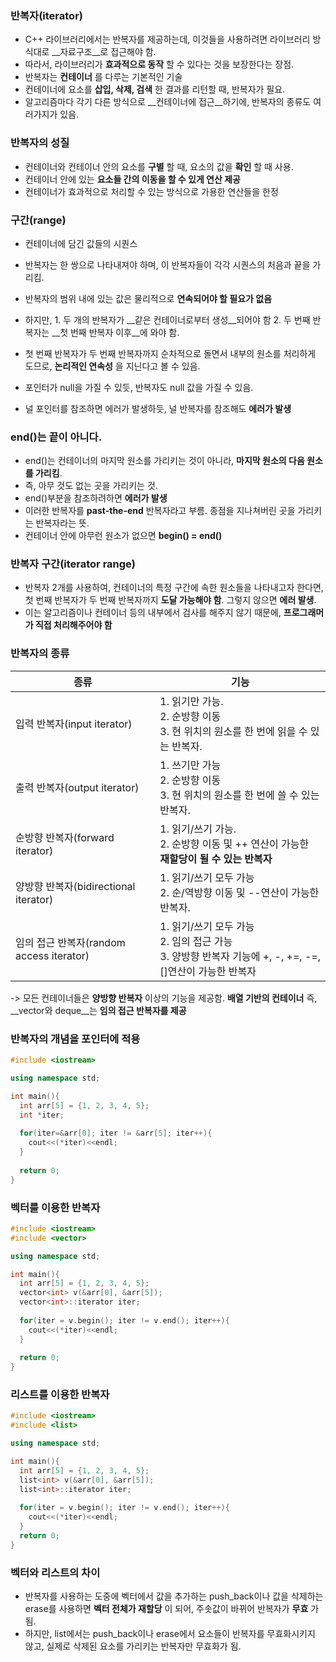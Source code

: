 ### 반복자(iterator)

- C++ 라이브러리에서는 반복자를 제공하는데, 이것들을 사용하려면 라이브러리 방식대로 __자료구조__로 접근해야 함.
- 따라서, 라이브러리가 __효과적으로 동작__ 할 수 있다는 것을 보장한다는 장점.
- 반복자는 __컨테이너__ 를 다루는 기본적인 기술
- 컨테이너에 요소를 __삽입, 삭제, 검색__ 한 결과를 리턴할 때, 반복자가 필요.
- 알고리즘마다 각기 다른 방식으로 __컨테이너에 접근__하기에, 반복자의 종류도 여러가지가 있음.



### 반복자의 성질

- 컨테이너와 컨테이너 안의 요소를 __구별__ 할 때, 요소의 값을 __확인__ 할 때 사용.
- 컨테이너 안에 있는 __요소들 간의 이동을 할 수 있게 연산 제공__
- 컨테이너가 효과적으로 처리할 수 있는 방식으로 가용한 연산들을 한정



### 구간(range)

- 컨테이너에 담긴 값들의 시퀀스
- 반복자는 한 쌍으로 나타내져야 하며, 이 반복자들이 각각 시퀀스의 처음과 끝을 가리킴.
- 반복자의 범위 내에 있는 값은 물리적으로 __연속되어야 할 필요가 없음__
- 하지만, 1. 두 개의 반복자가 __같은 컨테이너로부터 생성__되어야 함 2. 두 번째 반복자는 __첫 번째 반복자 이후__에 와야 함.

- 첫 번째 반복자가 두 번째 반복자까지 순차적으로 돌면서 내부의 원소를 처리하게 도므로, __논리적인 연속성__ 을 지닌다고 볼 수 있음.
- 포인터가 null을 가질 수 있듯, 반복자도 null 값을 가질 수 있음.
- 널 포인터를 참조하면 에러가 발생하듯, 널 반복자를 참조해도 __에러가 발생__



### end()는 끝이 아니다.

- end()는 컨테이너의 마지막 원소를 가리키는 것이 아니라, __마지막 원소의 다음 원소를 가리킴__.
- 즉, 아무 것도 없는 곳을 가리키는 것.
- end()부분을 참조하려하면 __에러가 발생__
- 이러한 반복자를 __past-the-end__ 반복자라고 부름. 종점을 지나쳐버린 곳을 가리키는 반복자라는 뜻.
- 컨테이너 안에 아무런 원소가 없으면 __begin() = end()__



### 반복자 구간(iterator range)

- 반복자 2개를 사용하여, 컨테이너의 특정 구간에 속한 원소들을 나타내고자 한다면, 첫 번째 반복자가 두 번째 반복자까지 __도달 가능해야 함__. 그렇지 않으면 __에러 발생__.
- 이는 알고리즘이나 컨테이너 등의 내부에서 검사를 해주지 않기 때문에, __프로그래머가 직접 처리해주어야 함__



### 반복자의 종류

| 종류                                     | 기능                                                         |
| ---------------------------------------- | ------------------------------------------------------------ |
| 입력 반복자(input iterator)              | 1. 읽기만 가능.<br />2. 순방향 이동<br />3. 현 위치의 원소를 한 번에 읽을 수 있는 반복자. |
| 출력 반복자(output iterator)             | 1. 쓰기만 가능<br />2. 순방향 이동<br />3. 현 위치의 원소를 한 번에 쓸 수 있는 반복자. |
| 순방향 반복자(forward iterator)          | 1. 읽기/쓰기 가능.<br />2. 순방향 이동 및 ++ 연산이 가능한 __재할당이 될 수 있는 반복자__ |
| 양방향 반복자(bidirectional iterator)    | 1. 읽기/쓰기 모두 가능<br />2. 순/역방향 이동 및 --연산이 가능한 반복자. |
| 임의 접근 반복자(random access iterator) | 1. 읽기/쓰기 모두 가능<br />2. 임의 접근 가능<br />3. 양방향 반복자 기능에 +, -, +=, -=, []연산이 가능한 반복자 |

-> 모든 컨테이너들은 __양방향 반복자__ 이상의 기능을 제공함. __배열 기반의 컨테이너__ 즉, __vector와 deque__는 __임의 접근 반복자를 제공__



### 반복자의 개념을 포인터에 적용

```c++
#include <iostream>

using namespace std;

int main(){
  int arr[5] = {1, 2, 3, 4, 5};
  int *iter;
  
  for(iter=&arr[0]; iter != &arr[5]; iter++){
    cout<<(*iter)<<endl;
  }
  
  return 0;
}
```



### 벡터를 이용한 반복자

```c++
#include <iostream>
#include <vector>

using namespace std;

int main(){
  int arr[5] = {1, 2, 3, 4, 5};
  vector<int> v(&arr[0], &arr[5]);
  vector<int>::iterator iter;
  
  for(iter = v.begin(); iter != v.end(); iter++){
    cout<<(*iter)<<endl;
  }
  
  return 0;
}
```



### 리스트를 이용한 반복자

```c++
#include <iostream>
#include <list>

using namespace std;

int main(){
  int arr[5] = {1, 2, 3, 4, 5};
  list<int> v(&arr[0], &arr[5]);
  list<int>::iterator iter;
  
  for(iter = v.begin(); iter != v.end(); iter++){
    cout<<(*iter)<<endl;
  }
  return 0;
}
```



### 벡터와 리스트의 차이

- 반복자를 사용하는 도중에 벡터에서 값을 추가하는 push_back이나 값을 삭제하는 erase를 사용하면 __벡터 전체가 재할당__ 이 되어, 주솟값이 바뀌어 반복자가 __무효__ 가 됨.
- 하지만, list에서는 push_back이나 erase에서 요소들이 반복자를 무효화시키지 않고, 실제로 삭제된 요소를 가리키는 반복자만 무효화가 됨.